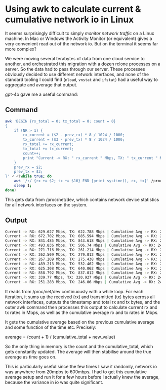 # Using awk to calculate current & cumulative network io in Linux

It seems surprisingly difficult to simply *monitor network traffic* on a Linux machine. In Mac or Windows the Activity Monitor (or equivalent) gives a very convenient read out of the network io. But on the terminal it seems far more complex? 

We were moving several terabytes of data from one cloud service to another, and orchestrated this migration with a dozen rclone processes on a server. So the data had to pass through our server. These processes obviously decided to use different network interfaces, and none of the standard tooling I could find (`nload`, `vnstat` and `ifstat`) had a useful way to aggregate and average that output.

gpt-4o gave me a useful command:

## Command

```bash
awk 'BEGIN {rx_total = 0; tx_total = 0; count = 0} 
{
    if (NR > 1) { 
        rx_current = ($2 - prev_rx) * 8 / 1024 / 1000; 
        tx_current = ($3 - prev_tx) * 8 / 1024 / 1000; 
        rx_total += rx_current; 
        tx_total += tx_current; 
        count++; 
        print "Current -> RX: " rx_current " Mbps, TX: " tx_current " Mbps | Cumulative Avg -> RX: " (rx_total / count) " Mbps, TX: " (tx_total / count) " Mbps"
    } 
    prev_rx = $2; 
    prev_tx = $3; 
}' < <(while true; do 
    awk '/:/ {rx += $2; tx += $10} END {print systime(), rx, tx}' /proc/net/dev; 
    sleep 1; 
done)
```

This gets data from /proc/net/dev, which contains network device statistics for all network interfaces on the system.

## Output

```bash
Current -> RX: 629.627 Mbps, TX: 622.788 Mbps | Cumulative Avg -> RX: 248.934 Mbps, TX: 252.662 Mbps
Current -> RX: 672.702 Mbps, TX: 685.594 Mbps | Cumulative Avg -> RX: 249.076 Mbps, TX: 252.807 Mbps
Current -> RX: 841.485 Mbps, TX: 843.618 Mbps | Cumulative Avg -> RX: 249.273 Mbps, TX: 253.004 Mbps
Current -> RX: 493.836 Mbps, TX: 506.74 Mbps | Cumulative Avg -> RX: 249.355 Mbps, TX: 253.088 Mbps
Current -> RX: 271.716 Mbps, TX: 261.214 Mbps | Cumulative Avg -> RX: 249.362 Mbps, TX: 253.091 Mbps
Current -> RX: 262.509 Mbps, TX: 279.012 Mbps | Cumulative Avg -> RX: 249.367 Mbps, TX: 253.1 Mbps
Current -> RX: 267.209 Mbps, TX: 275.438 Mbps | Cumulative Avg -> RX: 249.373 Mbps, TX: 253.107 Mbps
Current -> RX: 489.213 Mbps, TX: 532.462 Mbps | Cumulative Avg -> RX: 249.453 Mbps, TX: 253.2 Mbps
Current -> RX: 625.308 Mbps, TX: 640.062 Mbps | Cumulative Avg -> RX: 249.578 Mbps, TX: 253.329 Mbps
Current -> RX: 858.792 Mbps, TX: 837.012 Mbps | Cumulative Avg -> RX: 249.78 Mbps, TX: 253.523 Mbps
Current -> RX: 339.77 Mbps, TX: 320.927 Mbps | Cumulative Avg -> RX: 249.81 Mbps, TX: 253.546 Mbps
Current -> RX: 251.283 Mbps, TX: 246.06 Mbps | Cumulative Avg -> RX: 249.811 Mbps, TX: 253.543 Mbps
```

It reads from /proc/net/dev continuously with a while loop. For each iteration, it sums up the received (rx) and transmitted (tx) bytes across all network interfaces, outputs the timestamp and total rx and tx bytes, and the outer awk command then processes this output to calculate current rx and tx rates in Mbps, as well as the cumulative average rx and tx rates in Mbps.

It gets the cumulative average based on the previous cumulative average and some function of the time etc. Precisely:

average = (count + 1) /  (cumulative_total + new_value)

So the only thing in memory is the count and the cumulative_total, which gets constantly updated. The average will then stabilise around the true average as time goes on. 

This is particularly useful since the few times I saw it randomly, network io was anywhere from 20mpbs to 600mbps. I had to get this cumulative average setup and run it for a few hours before I actually knew the average, because the variance in io was quite significant.



